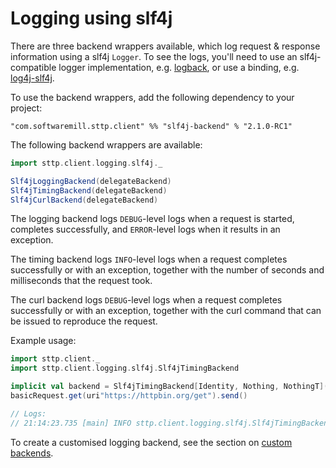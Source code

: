 # Logging using slf4j

There are three backend wrappers available, which log request & response information using a slf4j `Logger`. To see the logs, you'll need to use an slf4j-compatible logger implementation, e.g.  [logback](http://logback.qos.ch), or use a binding, e.g. [log4j-slf4j](https://logging.apache.org/log4j/2.0/log4j-slf4j-impl/index.html).

To use the backend wrappers, add the following dependency to your project:

```
"com.softwaremill.sttp.client" %% "slf4j-backend" % "2.1.0-RC1"
``` 

The following backend wrappers are available:

```scala
import sttp.client.logging.slf4j._

Slf4jLoggingBackend(delegateBackend)
Slf4jTimingBackend(delegateBackend)
Slf4jCurlBackend(delegateBackend)
```

The logging backend logs `DEBUG`-level logs when a request is started, completes successfully, and `ERROR`-level logs when it results in an exception.

The timing backend logs `INFO`-level logs when a request completes successfully or with an exception, together with the number of seconds and milliseconds that the request took.

The curl backend logs `DEBUG`-level logs when a request completes successfully or with an exception, together with the curl command that can be issued to reproduce the request.

Example usage:

```scala
import sttp.client._
import sttp.client.logging.slf4j.Slf4jTimingBackend

implicit val backend = Slf4jTimingBackend[Identity, Nothing, NothingT](HttpURLConnectionBackend())
basicRequest.get(uri"https://httpbin.org/get").send()

// Logs:
// 21:14:23.735 [main] INFO sttp.client.logging.slf4j.Slf4jTimingBackend - For request: GET https://httpbin.org/get, got response: 200, took: 0.795s
```

To create a customised logging backend, see the section on [custom backends](custom.html).